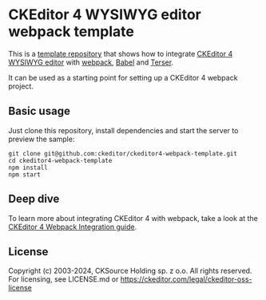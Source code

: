 # CKEditor 4 WYSIWYG editor webpack template

This is a [template repository](https://help.github.com/en/github/creating-cloning-and-archiving-repositories/creating-a-repository-from-a-template) that shows how to integrate [CKEditor 4 WYSIWYG editor](https://github.com/ckeditor/ckeditor4) with [webpack](https://webpack.js.org/), [Babel](https://babeljs.io/) and [Terser](https://terser.org/).

It can be used as a starting point for setting up a CKEditor 4 webpack project.

## Basic usage

Just clone this repository, install dependencies and start the server to preview the sample:

```
git clone git@github.com:ckeditor/ckeditor4-webpack-template.git
cd ckeditor4-webpack-template
npm install
npm start
```

## Deep dive

To learn more about integrating CKEditor 4 with webpack, take a look at the [CKEditor 4 Webpack Integration guide](https://ckeditor.com/docs/ckeditor4/latest/guide/dev_webpack.html).

## License

Copyright (c) 2003-2024, CKSource Holding sp. z o.o. All rights reserved.
For licensing, see LICENSE.md or https://ckeditor.com/legal/ckeditor-oss-license
